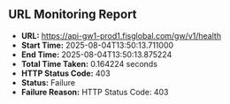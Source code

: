 ## URL Monitoring Report

- **URL:** https://api-gw1-prod1.fisglobal.com/gw/v1/health
- **Start Time:** 2025-08-04T13:50:13.711000
- **End Time:** 2025-08-04T13:50:13.875224
- **Total Time Taken:** 0.164224 seconds
- **HTTP Status Code:** 403
- **Status:** Failure
- **Failure Reason:** HTTP Status Code: 403
